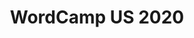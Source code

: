 ---
website: https://2020.us.wordcamp.org/
title: WordCamp US 2020
country_code: us
location: St. Louis, USA
description: The original WordCamp, hosted in St. Louis.
date_start: 2020-10-27
date_end: 2020-10-29
---